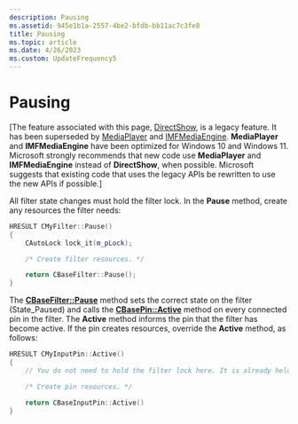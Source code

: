 ```yaml
---
description: Pausing
ms.assetid: 945e1b1a-2557-4be2-bfdb-bb11ac7c3fe8
title: Pausing
ms.topic: article
ms.date: 4/26/2023
ms.custom: UpdateFrequency5
---
```


# Pausing

\[The feature associated with this page, [DirectShow](/windows/win32/directshow/directshow), is a legacy feature. It has been superseded by [MediaPlayer](/uwp/api/Windows.Media.Playback.MediaPlayer) and [IMFMediaEngine](/windows/win32/api/mfmediaengine/nn-mfmediaengine-imfmediaengine). **MediaPlayer** and **IMFMediaEngine** have been optimized for Windows 10 and Windows 11. Microsoft strongly recommends that new code use **MediaPlayer** and **IMFMediaEngine** instead of **DirectShow**, when possible. Microsoft suggests that existing code that uses the legacy APIs be rewritten to use the new APIs if possible.\]

All filter state changes must hold the filter lock. In the **Pause** method, create any resources the filter needs:


```C++
HRESULT CMyFilter::Pause()
{
    CAutoLock lock_it(m_pLock);

    /* Create filter resources. */

    return CBaseFilter::Pause();
}
```



The [**CBaseFilter::Pause**](cbasefilter-pause.md) method sets the correct state on the filter (State\_Paused) and calls the [**CBasePin::Active**](cbasepin-active.md) method on every connected pin in the filter. The **Active** method informs the pin that the filter has become active. If the pin creates resources, override the **Active** method, as follows:


```C++
HRESULT CMyInputPin::Active()
{
    // You do not need to hold the filter lock here. It is already held in Pause.

    /* Create pin resources. */

    return CBaseInputPin::Active()
}
```



 

 



